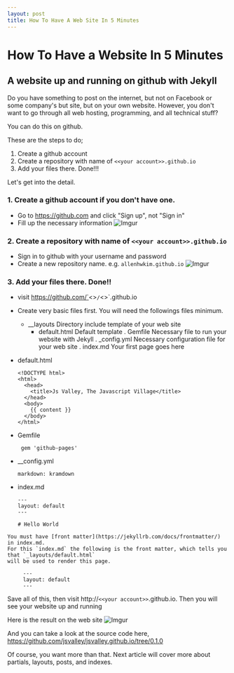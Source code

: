 ```yaml
---
layout: post
title: How To Have A Web Site In 5 Minutes
---
```


# How To Have a Website In 5 Minutes

## A website up and running on github with Jekyll


Do you have something to post on the internet, but not on Facebook or some company's but site, but on your own website.
However, you don't want to go through all web hosting, programming, and all technical stuff?

You can do this on github.

These are the steps to do;

1. Create a github account
2. Create a repository with name of `<<your account>>.github.io`
3. Add your files there. Done!!!

Let's get into the detail.

### 1. Create a github account if you don't have one.

  * Go to https://github.com and click "Sign up", not "Sign in"
  * Fill up the necessary information
    ![Imgur](http://i.imgur.com/ojdV8E5.png)

### 2. Create a repository  with name of `<<your account>>.github.io`

  * Sign in to github with your username and password
  * Create a new repository name. e.g. `allenhwkim.github.io`
    ![Imgur](http://i.imgur.com/Eyjo4dy.png)

### 3. Add your files there. Done!!

  * visit https://github.com/`<<your account>>`/`<<your account>>`.github.io
  * Create very basic files first. You will need the followings files minimum.


      + __layouts            Directory include template of your web site
        - default.html       Default template
      . Gemfile              Necessary file to run your website with Jekyll
      . _config.yml          Necessary configuration file for your web site
      . index.md             Your first page goes here

  * default.html

        <!DOCTYPE html>
        <html>
          <head>
            <title>Js Valley, The Javascript Village</title>
          </head>
          <body>
            {{ content }}
          </body>
        </html>

  * Gemfile

         gem 'github-pages'

   * __config.yml

         markdown: kramdown

   * index.md

         ---
         layout: default
         ---

         # Hello World

    You must have [front matter](https://jekyllrb.com/docs/frontmatter/) in index.md.
    For this `index.md` the following is the front matter, which tells you that `_layouts/default.html`
    will be used to render this page.

         ---
         layout: default
         ---


 Save all of this, then visit http://`<<your account>>`.github.io. Then you will see your website up and running

Here is the result on the web site
![Imgur](http://i.imgur.com/KHpocwz.png)

And you can take a look at the source code here,
https://github.com/jsvalley/jsvalley.github.io/tree/0.1.0


 Of course, you want more than that. Next article will cover more about partials, layouts, posts, and indexes.






